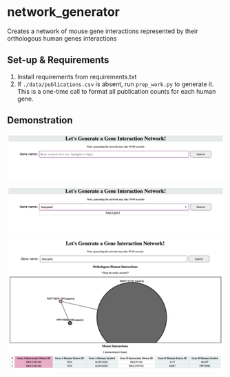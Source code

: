 # network_generator
Creates a network of mouse gene interactions represented by their orthologous human genes interactions

## Set-up & Requirements
1. Install requirements from requirements.txt
2. If `./data/publications.csv` is absent, run `prep_work.py` to generate it. This is a one-time call to format all publication counts for each human gene.

## Demonstration
<kbd>![alt text](https://github.com/Meganmli/network_generator/blob/main/img/step1.png)</kbd>

![alt text](https://github.com/Meganmli/network_generator/blob/main/img/step2.png)

![alt text](https://github.com/Meganmli/network_generator/blob/main/img/step3.jpg)
